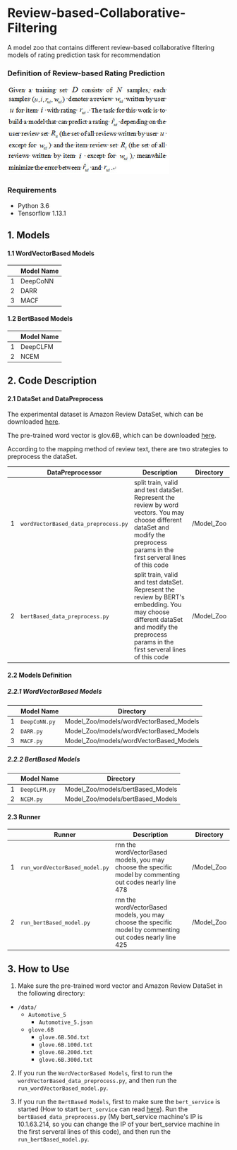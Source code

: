 # Review-based-Collaborative-Filtering
A model zoo that contains different review-based collaborative filtering models of rating prediction task for recommendation

### Definition of Review-based  Rating Prediction 
![image](https://github.com/540117253/Review-based-Collaborative-Filtering/blob/master/illustration/Task%20Definition.jpg)

### Requirements
* Python 3.6
* Tensorflow 1.13.1

## 1. Models
#### 1.1 WordVectorBased Models
&ensp; | Model Name
---|---
1 | DeepCoNN
2 | DARR
3 | MACF
#### 1.2 BertBased Models
&ensp; | Model Name
---|---
1 | DeepCLFM
2 | NCEM


## 2. Code Description
#### 2.1 DataSet and DataPreprocess
The experimental dataset is Amazon Review DataSet, which can be downloaded [here](http://jmcauley.ucsd.edu/data/amazon/links.html).

The pre-trained word vector is glov.6B, which can be downloaded [here](https://apache-mxnet.s3.cn-north-1.amazonaws.com.cn/gluon/embeddings/glove/glove.6B.zip).

According to the mapping method of review text, there are two strategies to preprocess the dataSet. 

&ensp; | DataPreprocessor | Description | Directory
---|---|---|---
1 | `wordVectorBased_data_preprocess.py` | split train, valid and test dataSet. Represent the review by word vectors. You may choose different dataSet and modify the preprocess params in the first serveral lines of this code | /Model_Zoo
2 | `bertBased_data_preprocess.py` | split train, valid and test dataSet. Represent the review by BERT's embedding. You may choose different dataSet and modify the preprocess params in the first serveral lines of this code | /Model_Zoo

#### 2.2 Models Definition
##### 2.2.1 WordVectorBased Models
&ensp; | Model Name | Directory
---|---|---
1 | `DeepCoNN.py` | Model_Zoo/models/wordVectorBased_Models
2 | `DARR.py` | Model_Zoo/models/wordVectorBased_Models
3 | `MACF.py` | Model_Zoo/models/wordVectorBased_Models
##### 2.2.2 BertBased Models
&ensp; | Model Name | Directory
---|---|---
1 | `DeepCLFM.py` | Model_Zoo/models/bertBased_Models
2 | `NCEM.py` | Model_Zoo/models/bertBased_Models
#### 2.3 Runner
&ensp; | Runner | Description | Directory
---|---|---|---
1 | `run_wordVectorBased_model.py` | rnn the wordVectorBased models, you may choose the specific model by commenting out codes nearly line 478 | /Model_Zoo
2 | `run_bertBased_model.py` | rnn the wordVectorBased models, you may choose the specific model by commenting out codes nearly line 425 | /Model_Zoo

## 3. How to Use
1. Make sure the pre-trained word vector and Amazon Review DataSet in the following directory:
- `/data/`
  - `Automotive_5`
    - `Automotive_5.json`
  - `glove.6B`
    - `glove.6B.50d.txt`
    - `glove.6B.100d.txt`
    - `glove.6B.200d.txt`
    - `glove.6B.300d.txt`
    
2. If you run the `WordVectorBased Models`, first to run the `wordVectorBased_data_preprocess.py`, and then run the `run_wordVectorBased_model.py`.

3. If you run the `BertBased Models`, first to make sure the `bert_service` is started (How to start `bert_service` can read [here](https://github.com/hanxiao/bert-as-service)). Run the `bertBased_data_preprocess.py` (My bert_service machine's IP is 10.1.63.214, so you can change the IP of your bert_service machine in the first serveral lines of this code), and then run the `run_bertBased_model.py`. 


